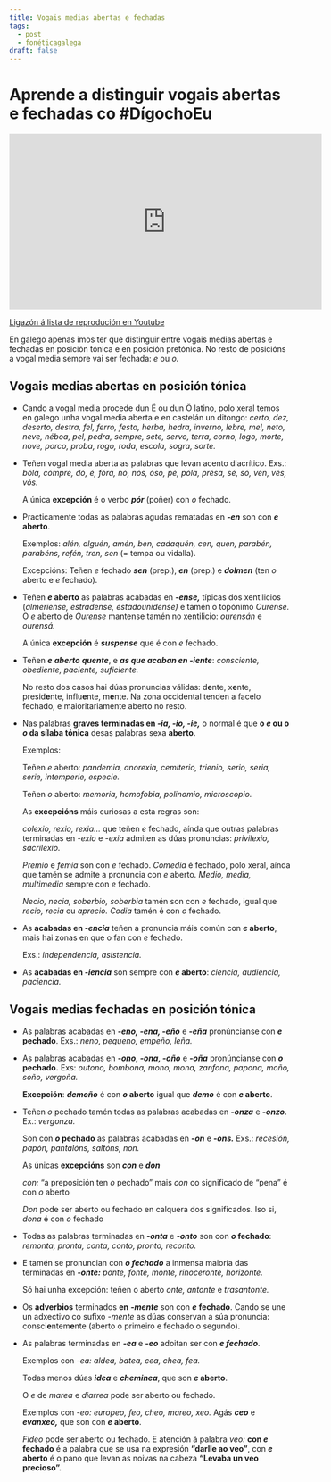 ```yaml
---
title: Vogais medias abertas e fechadas
tags:
  - post
  - fonéticagalega
draft: false
---
```

# Aprende a distinguir vogais abertas e fechadas co #DígochoEu

<iframe width="560" height="315" src="https://www.youtube.com/embed/videoseries?list=PLPJdEqiyl2dDQCP7S74R5yHZvI017RTQ_" title="YouTube video player" frameborder="0" allow="accelerometer; autoplay; clipboard-write; encrypted-media; gyroscope; picture-in-picture" allowfullscreen></iframe>

[Ligazón á lista de reprodución en Youtube](https://www.youtube.com/playlist?list=PLPJdEqiyl2dDQCP7S74R5yHZvI017RTQ_)

En galego apenas imos ter que distinguir entre vogais medias abertas e fechadas en posición tónica e en posición pretónica. No resto de posicións a vogal media sempre vai ser fechada: *e* ou *o.*

## Vogais medias abertas en posición tónica

* Cando a vogal media procede dun Ĕ ou dun Ŏ latino, polo xeral temos en galego unha vogal media aberta e en castelán un ditongo: *certo, dez, deserto, destra, fel, ferro, festa, herba, hedra, inverno, lebre, mel, neto, neve, néboa, pel, pedra, sempre, sete, servo, terra, corno, logo, morte, nove, porco, proba, rogo, roda, escola, sogra, sorte.*
* Teñen vogal media aberta as palabras que levan acento diacrítico. Exs.: *bóla, cómpre, dó, é, fóra, nó, nós, óso, pé, póla, présa, sé, só, vén, vés, vós.*

  A única **excepción** é o verbo ***pór*** (poñer) con *o* fechado.
* Practicamente todas as palabras agudas rematadas en ***\-en*** son con ***e* aberto**. 

  Exemplos: *alén, alguén, amén, ben, cadaquén, cen, quen, parabén, parabéns, refén, tren, sen* (= tempa ou vidalla).

  Excepcións: Teñen *e* fechado ***sen*** (prep.), ***en*** (prep.) e ***dolmen*** (ten *o* aberto e *e* fechado).
* Teñen ***e* aberto** as palabras acabadas en ***\-ense,*** típicas dos xentilicios (*almeriense, estradense, estadounidense)* e tamén o topónimo *Ourense.* O *e* aberto de *Ourense* mantense tamén no xentilicio: *ourensán* e *ourensá.*

  A única **excepción** é ***suspense*** que é con *e* fechado.
* Teñen ***e*** ***aberto*** ***quente***, e ***as que acaban en -iente***: *consciente, obediente, paciente, suficiente.*

  No resto dos casos hai dúas pronuncias válidas: d**e**nte, x**e**nte, presid**e**nte, influ**e**nte, m**e**nte. Na zona occidental tenden a facelo fechado, e maioritariamente aberto no resto.
* Nas palabras **graves terminadas en *\-ia, -io, -ie,*** o normal é que **o *e* ou o *o* da sílaba tónica** desas palabras sexa **aberto**.

  Exemplos:

  Teñen *e* aberto: *pandemia, anorexia, cemiterio, trienio, serio, seria, serie, intemperie, especie.*

  Teñen *o* aberto: *memoria, homofobia, polinomio, microscopio.*

  As **excepcións** máis curiosas a esta regras son:

  *colexio, rexio, rexia...* que teñen *e* fechado, aínda que outras palabras terminadas en *\-exio* e *\-exia* admiten as dúas pronuncias: *privilexio, sacrilexio.*

  *Premio* e *femia* son con *e* fechado. *Comedia* é fechado, polo xeral, aínda que tamén se admite a pronuncia con *e* aberto. *Medio, media, multimedia* sempre con *e* fechado.

  *Necio, necia, soberbio, soberbia* tamén son con *e* fechado, igual que *recio, recia* ou *aprecio. Codia* tamén é con *o* fechado.
* As **acabadas en *\-encia*** teñen a pronuncia máis común con ***e* aberto**, mais hai zonas en que o fan con *e* fechado.

  Exs.: *independencia, asistencia.*
* As **acabadas en *\-iencia*** son sempre con ***e* aberto**: *ciencia, audiencia, paciencia.*





## Vogais medias fechadas en posición tónica

* As palabras acabadas en **\-*eno, -ena, -eño*** e **\-*eña*** pronúncianse con ***e* pechado**. Exs.: *neno, pequeno, empeño, leña.*
* As palabras acabadas en **\-*ono, -ona, -oño*** e ***\-oña*** pronúncianse con ***o* pechado.** Exs: *outono, bombona, mono, mona, zanfona, papona, moño, soño, vergoña.*

  **Excepción**: ***demoño*** é con ***o* aberto** igual que ***demo*** é con ***e* aberto**.
* Teñen *o* pechado tamén todas as palabras acabadas en ***\-onza*** e ***\-onzo***. Ex.: *vergonza.*

  Son con ***o* pechado** as palabras acabadas en ***\-on*** e **\-*ons.*** Exs.: *recesión, papón, pantalóns, saltóns, non.*

  As únicas **excepcións** son ***con*** e ***don***

  *con:* “a preposición ten *o* pechado” mais *con* co significado de “pena” é con *o* aberto

  *Don* pode ser aberto ou fechado en calquera dos significados. Iso si, *dona* é con *o* fechado
* Todas as palabras terminadas en ***-onta*** e ***-onto*** son con ***o* fechado**: *remonta, pronta, conta, conto, pronto, reconto.*
* E tamén se pronuncian con ***o fechado*** a inmensa maioría das terminadas en ***-onte:*** *ponte, fonte, monte, rinoceronte, horizonte.*

  Só hai unha excepción: teñen o aberto *onte, antonte* e *trasantonte.*
* Os **adverbios** terminados **en** ***-mente*** son con ***e*** **fechado**. Cando se une un adxectivo co sufixo *\-mente* as dúas conservan a súa pronuncia: consci**e**ntem**e**nte (aberto o primeiro e fechado o segundo).
* As palabras terminadas en ***\-ea*** e ***\-eo*** adoitan ser con ***e fechado***. 

  Exemplos con *\-ea: aldea, batea, cea, chea, fea.* 

  Todas menos dúas ***idea*** e ***cheminea***, que son ***e* aberto**. 

  O *e* de *marea* e *diarrea* pode ser aberto ou fechado.

  Exemplos con *-eo: europeo, feo, cheo, mareo, xeo.* Agás ***ceo*** e ***evanxeo,*** que son con ***e* aberto**. 

  *Fideo* pode ser aberto ou fechado. E atención á palabra *veo:* **con *e* fechado** é a palabra que se usa na expresión **“darlle ao veo”**, con ***e* aberto** é o pano que levan as noivas na cabeza **“Levaba un veo precioso”.**